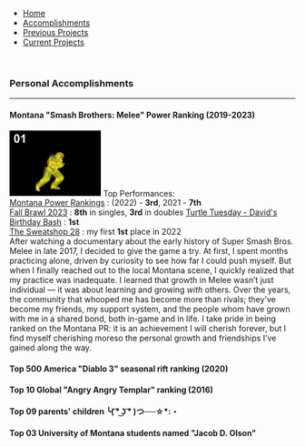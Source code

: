   <!-- Navigation Bar -->
  <nav>
    <ul>
      <li><a href="index">Home</a></li>
      <li><a href="personal_accomplishments">Accomplishments</a></li>
      <li><a href="previous_projects">Previous Projects</a></li>
      <li><a href="current_projects">Current Projects</a></li>
    </ul>
  </nav>
  <br>


### Personal Accomplishments
---
#### Montana "Smash Brothers: Melee" Power Ranking (2019-2023)
<p>
<img src="images/cf_ftilt.gif" width="32%" class="float-left">
Top Performances:<br>
<a href="https://www.ssbwiki.com/Montana_Power_Rankings" >Montana Power Rankings</a>
: (2022) - <b>3rd</b>, 2021 - <b>7th</b>
<br>
<a href="https://www.start.gg/tournament/fall-brawl-2023/events/melee-singles/brackets/1496188/2257612/standings" >Fall Brawl 2023</a>
: <b>8th</b> in singles, <b>3rd</b> in doubles
<a href="https://www.youtube.com/watch?v=1wN3INZSOkk&">Turtle Tuesday - David's Birthday Bash</a>
: <b>1st</b>
<br>
<a href="https://www.youtube.com/watch?v=9cbKVsoK1B8&t=18650s">The Sweatshop 28</a>
: my first <b>1st</b> place in 2022
<br>
After watching a documentary about the early history of Super Smash Bros. Melee in late 2017, I decided to give the game a try. At first, I spent months practicing alone, driven by curiosity to see how far I could push myself. But when I finally reached out to the local Montana scene, I quickly realized that my practice was inadequate. I learned that growth in Melee wasn’t just individual — it was about learning and growing <i>with</i> others. Over the years, the community that whooped me has become more than rivals; they’ve become my friends, my support system, and the people whom have grown with me in a shared bond, both in-game and in life. I take pride in being ranked on the Montana PR: it is an achievement I will cherish forever, but I find myself cherishing moreso the personal growth and friendships I’ve gained along the way.
</p>

#### Top 500 America "Diablo 3" seasonal rift ranking (2020)

#### Top 10 Global "Angry Angry Templar" ranking (2016)
#### Top 09 parents' children ╰( ͡° ͜ʖ ͡° )つ──☆*:・
#### Top 03 University of Montana students named "Jacob D. Olson"